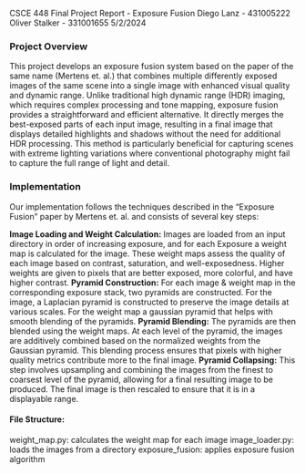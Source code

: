 CSCE 448 Final Project Report - Exposure Fusion
Diego Lanz - 431005222
Oliver Stalker - 331001655
5/2/2024

### Project Overview
This project develops an exposure fusion system based on the paper of the same name (Mertens et. al.) that combines multiple differently exposed images of the same scene into a single image with enhanced visual quality and dynamic range. Unlike traditional high dynamic range (HDR) imaging, which requires complex processing and tone mapping, exposure fusion provides a straightforward and efficient alternative. It directly merges the best-exposed parts of each input image, resulting in a final image that displays detailed highlights and shadows without the need for additional HDR processing. This method is particularly beneficial for capturing scenes with extreme lighting variations where conventional photography might fail to capture the full range of light and detail.

### Implementation
Our implementation follows the techniques described in the “Exposure Fusion” paper by Mertens et. al. and consists of several key steps:

__Image Loading and Weight Calculation:__
Images are loaded from an input directory in order of increasing exposure, and for each 
Exposure a weight map is calculated for the image. These weight maps assess the quality of each image based on contrast, saturation, and well-exposedness. Higher weights are given to pixels that are better exposed, more colorful, and have higher contrast.
__Pyramid Construction:__
For each image & weight map in the corresponding exposure stack, two pyramids are constructed. For the image, a Laplacian pyramid is constructed to preserve the image details at various scales. For the weight map a gaussian pyramid that helps with smooth blending of the pyramids. 
__Pyramid Blending:__
The pyramids are then blended using the weight maps. At each level of the pyramid, the images are additively combined based on the normalized weights from the Gaussian pyramid. This blending process ensures that pixels with higher quality metrics contribute more to the final image.
__Pyramid Collapsing:__
This step involves upsampling and combining the images from the finest to coarsest level of the pyramid, allowing for a final resulting image to be produced. The final image is then rescaled to ensure that it is in a displayable range.


#### File Structure:
weight_map.py: calculates the weight map for each image
image_loader.py: loads the images from a directory
exposure_fusion: applies exposure fusion algorithm










